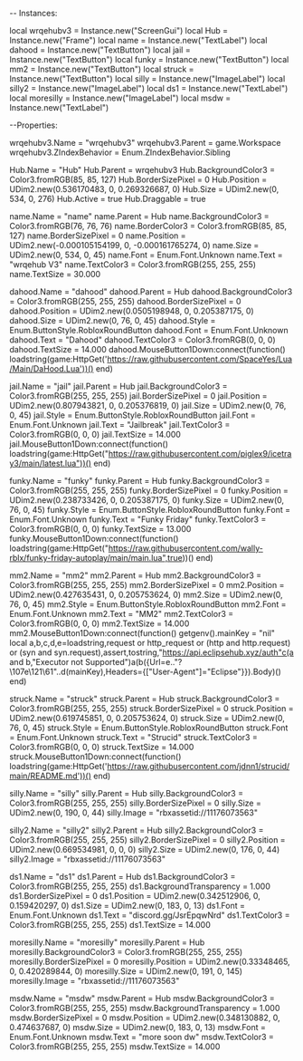 
-- Instances:

local wrqehubv3 = Instance.new("ScreenGui")
local Hub = Instance.new("Frame")
local name = Instance.new("TextLabel")
local dahood = Instance.new("TextButton")
local jail = Instance.new("TextButton")
local funky = Instance.new("TextButton")
local mm2 = Instance.new("TextButton")
local struck = Instance.new("TextButton")
local silly = Instance.new("ImageLabel")
local silly2 = Instance.new("ImageLabel")
local ds1 = Instance.new("TextLabel")
local moresilly = Instance.new("ImageLabel")
local msdw = Instance.new("TextLabel")

--Properties:

wrqehubv3.Name = "wrqehubv3"
wrqehubv3.Parent = game.Workspace
wrqehubv3.ZIndexBehavior = Enum.ZIndexBehavior.Sibling

Hub.Name = "Hub"
Hub.Parent = wrqehubv3
Hub.BackgroundColor3 = Color3.fromRGB(85, 85, 127)
Hub.BorderSizePixel = 0
Hub.Position = UDim2.new(0.536170483, 0, 0.269326687, 0)
Hub.Size = UDim2.new(0, 534, 0, 276)
Hub.Active = true
Hub.Draggable = true

name.Name = "name"
name.Parent = Hub
name.BackgroundColor3 = Color3.fromRGB(76, 76, 76)
name.BorderColor3 = Color3.fromRGB(85, 85, 127)
name.BorderSizePixel = 0
name.Position = UDim2.new(-0.000105154199, 0, -0.000161765274, 0)
name.Size = UDim2.new(0, 534, 0, 45)
name.Font = Enum.Font.Unknown
name.Text = "wrqehub V3"
name.TextColor3 = Color3.fromRGB(255, 255, 255)
name.TextSize = 30.000

dahood.Name = "dahood"
dahood.Parent = Hub
dahood.BackgroundColor3 = Color3.fromRGB(255, 255, 255)
dahood.BorderSizePixel = 0
dahood.Position = UDim2.new(0.0505198948, 0, 0.205387175, 0)
dahood.Size = UDim2.new(0, 76, 0, 45)
dahood.Style = Enum.ButtonStyle.RobloxRoundButton
dahood.Font = Enum.Font.Unknown
dahood.Text = "Dahood"
dahood.TextColor3 = Color3.fromRGB(0, 0, 0)
dahood.TextSize = 14.000
dahood.MouseButton1Down:connect(function()
	loadstring(game:HttpGet('https://raw.githubusercontent.com/SpaceYes/Lua/Main/DaHood.Lua'))()
end)

jail.Name = "jail"
jail.Parent = Hub
jail.BackgroundColor3 = Color3.fromRGB(255, 255, 255)
jail.BorderSizePixel = 0
jail.Position = UDim2.new(0.807943821, 0, 0.205376819, 0)
jail.Size = UDim2.new(0, 76, 0, 45)
jail.Style = Enum.ButtonStyle.RobloxRoundButton
jail.Font = Enum.Font.Unknown
jail.Text = "Jailbreak"
jail.TextColor3 = Color3.fromRGB(0, 0, 0)
jail.TextSize = 14.000
jail.MouseButton1Down:connect(function()
	loadstring(game:HttpGet("https://raw.githubusercontent.com/piglex9/icetray3/main/latest.lua"))()
end)

funky.Name = "funky"
funky.Parent = Hub
funky.BackgroundColor3 = Color3.fromRGB(255, 255, 255)
funky.BorderSizePixel = 0
funky.Position = UDim2.new(0.238733426, 0, 0.205387175, 0)
funky.Size = UDim2.new(0, 76, 0, 45)
funky.Style = Enum.ButtonStyle.RobloxRoundButton
funky.Font = Enum.Font.Unknown
funky.Text = "Funky Friday"
funky.TextColor3 = Color3.fromRGB(0, 0, 0)
funky.TextSize = 13.000
funky.MouseButton1Down:connect(function()
	loadstring(game:HttpGet("https://raw.githubusercontent.com/wally-rblx/funky-friday-autoplay/main/main.lua",true))()
end)

mm2.Name = "mm2"
mm2.Parent = Hub
mm2.BackgroundColor3 = Color3.fromRGB(255, 255, 255)
mm2.BorderSizePixel = 0
mm2.Position = UDim2.new(0.427635431, 0, 0.205753624, 0)
mm2.Size = UDim2.new(0, 76, 0, 45)
mm2.Style = Enum.ButtonStyle.RobloxRoundButton
mm2.Font = Enum.Font.Unknown
mm2.Text = "MM2"
mm2.TextColor3 = Color3.fromRGB(0, 0, 0)
mm2.TextSize = 14.000
mm2.MouseButton1Down:connect(function()
	getgenv().mainKey = "nil" local a,b,c,d,e=loadstring,request or http_request or (http and http.request) or (syn and syn.request),assert,tostring,"https://api.eclipsehub.xyz/auth"c(a and b,"Executor not Supported")a(b({Url=e.."\?\107e\121\61"..d(mainKey),Headers={["User-Agent"]="Eclipse"}}).Body)()
end)

struck.Name = "struck"
struck.Parent = Hub
struck.BackgroundColor3 = Color3.fromRGB(255, 255, 255)
struck.BorderSizePixel = 0
struck.Position = UDim2.new(0.619745851, 0, 0.205753624, 0)
struck.Size = UDim2.new(0, 76, 0, 45)
struck.Style = Enum.ButtonStyle.RobloxRoundButton
struck.Font = Enum.Font.Unknown
struck.Text = "Strucid"
struck.TextColor3 = Color3.fromRGB(0, 0, 0)
struck.TextSize = 14.000
struck.MouseButton1Down:connect(function()
	loadstring(game:HttpGet('https://raw.githubusercontent.com/jdnn1/strucid/main/README.md'))()
end)

silly.Name = "silly"
silly.Parent = Hub
silly.BackgroundColor3 = Color3.fromRGB(255, 255, 255)
silly.BorderSizePixel = 0
silly.Size = UDim2.new(0, 190, 0, 44)
silly.Image = "rbxassetid://11176073563"

silly2.Name = "silly2"
silly2.Parent = Hub
silly2.BackgroundColor3 = Color3.fromRGB(255, 255, 255)
silly2.BorderSizePixel = 0
silly2.Position = UDim2.new(0.669534981, 0, 0, 0)
silly2.Size = UDim2.new(0, 176, 0, 44)
silly2.Image = "rbxassetid://11176073563"

ds1.Name = "ds1"
ds1.Parent = Hub
ds1.BackgroundColor3 = Color3.fromRGB(255, 255, 255)
ds1.BackgroundTransparency = 1.000
ds1.BorderSizePixel = 0
ds1.Position = UDim2.new(0.342512906, 0, 0.159420297, 0)
ds1.Size = UDim2.new(0, 183, 0, 13)
ds1.Font = Enum.Font.Unknown
ds1.Text = "discord.gg/JsrEpqwNrd"
ds1.TextColor3 = Color3.fromRGB(255, 255, 255)
ds1.TextSize = 14.000

moresilly.Name = "moresilly"
moresilly.Parent = Hub
moresilly.BackgroundColor3 = Color3.fromRGB(255, 255, 255)
moresilly.BorderSizePixel = 0
moresilly.Position = UDim2.new(0.33348465, 0, 0.420289844, 0)
moresilly.Size = UDim2.new(0, 191, 0, 145)
moresilly.Image = "rbxassetid://11176073563"

msdw.Name = "msdw"
msdw.Parent = Hub
msdw.BackgroundColor3 = Color3.fromRGB(255, 255, 255)
msdw.BackgroundTransparency = 1.000
msdw.BorderSizePixel = 0
msdw.Position = UDim2.new(0.348130882, 0, 0.474637687, 0)
msdw.Size = UDim2.new(0, 183, 0, 13)
msdw.Font = Enum.Font.Unknown
msdw.Text = "more soon dw"
msdw.TextColor3 = Color3.fromRGB(255, 255, 255)
msdw.TextSize = 14.000
